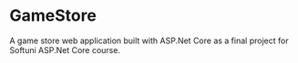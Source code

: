 # GameStore
A game store web application built with ASP.Net Core as a final project for Softuni ASP.Net Core course.
